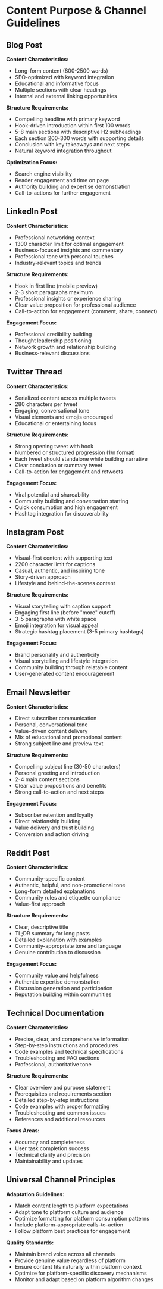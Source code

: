 # Content Purpose & Channel Guidelines

## Blog Post
**Content Characteristics:**
- Long-form content (800-2500 words)
- SEO-optimized with keyword integration
- Educational and informative focus
- Multiple sections with clear headings
- Internal and external linking opportunities

**Structure Requirements:**
- Compelling headline with primary keyword
- Hook-driven introduction within first 100 words
- 5-8 main sections with descriptive H2 subheadings
- Each section 200-300 words with supporting details
- Conclusion with key takeaways and next steps
- Natural keyword integration throughout

**Optimization Focus:**
- Search engine visibility
- Reader engagement and time on page
- Authority building and expertise demonstration
- Call-to-actions for further engagement

## LinkedIn Post
**Content Characteristics:**
- Professional networking context
- 1300 character limit for optimal engagement
- Business-focused insights and commentary
- Professional tone with personal touches
- Industry-relevant topics and trends

**Structure Requirements:**
- Hook in first line (mobile preview)
- 2-3 short paragraphs maximum
- Professional insights or experience sharing
- Clear value proposition for professional audience
- Call-to-action for engagement (comment, share, connect)

**Engagement Focus:**
- Professional credibility building
- Thought leadership positioning
- Network growth and relationship building
- Business-relevant discussions

## Twitter Thread
**Content Characteristics:**
- Serialized content across multiple tweets
- 280 characters per tweet
- Engaging, conversational tone
- Visual elements and emojis encouraged
- Educational or entertaining focus

**Structure Requirements:**
- Strong opening tweet with hook
- Numbered or structured progression (1/n format)
- Each tweet should standalone while building narrative
- Clear conclusion or summary tweet
- Call-to-action for engagement and retweets

**Engagement Focus:**
- Viral potential and shareability
- Community building and conversation starting
- Quick consumption and high engagement
- Hashtag integration for discoverability

## Instagram Post
**Content Characteristics:**
- Visual-first content with supporting text
- 2200 character limit for captions
- Casual, authentic, and inspiring tone
- Story-driven approach
- Lifestyle and behind-the-scenes content

**Structure Requirements:**
- Visual storytelling with caption support
- Engaging first line (before "more" cutoff)
- 3-5 paragraphs with white space
- Emoji integration for visual appeal
- Strategic hashtag placement (3-5 primary hashtags)

**Engagement Focus:**
- Brand personality and authenticity
- Visual storytelling and lifestyle integration
- Community building through relatable content
- User-generated content encouragement

## Email Newsletter
**Content Characteristics:**
- Direct subscriber communication
- Personal, conversational tone
- Value-driven content delivery
- Mix of educational and promotional content
- Strong subject line and preview text

**Structure Requirements:**
- Compelling subject line (30-50 characters)
- Personal greeting and introduction
- 2-4 main content sections
- Clear value propositions and benefits
- Strong call-to-action and next steps

**Engagement Focus:**
- Subscriber retention and loyalty
- Direct relationship building
- Value delivery and trust building
- Conversion and action driving

## Reddit Post
**Content Characteristics:**
- Community-specific content
- Authentic, helpful, and non-promotional tone
- Long-form detailed explanations
- Community rules and etiquette compliance
- Value-first approach

**Structure Requirements:**
- Clear, descriptive title
- TL;DR summary for long posts
- Detailed explanation with examples
- Community-appropriate tone and language
- Genuine contribution to discussion

**Engagement Focus:**
- Community value and helpfulness
- Authentic expertise demonstration
- Discussion generation and participation
- Reputation building within communities

## Technical Documentation
**Content Characteristics:**
- Precise, clear, and comprehensive information
- Step-by-step instructions and procedures
- Code examples and technical specifications
- Troubleshooting and FAQ sections
- Professional, authoritative tone

**Structure Requirements:**
- Clear overview and purpose statement
- Prerequisites and requirements section
- Detailed step-by-step instructions
- Code examples with proper formatting
- Troubleshooting and common issues
- References and additional resources

**Focus Areas:**
- Accuracy and completeness
- User task completion success
- Technical clarity and precision
- Maintainability and updates

## Universal Channel Principles

**Adaptation Guidelines:**
- Match content length to platform expectations
- Adapt tone to platform culture and audience
- Optimize formatting for platform consumption patterns
- Include platform-appropriate calls-to-action
- Follow platform best practices for engagement

**Quality Standards:**
- Maintain brand voice across all channels
- Provide genuine value regardless of platform
- Ensure content fits naturally within platform context
- Optimize for platform-specific discovery mechanisms
- Monitor and adapt based on platform algorithm changes
